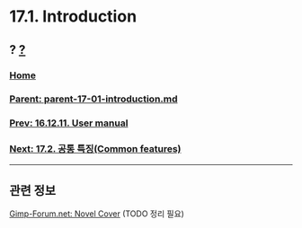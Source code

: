 # 17.1. Introduction
## ? [?]()

### [Home](./00-home.md)
### [Parent: parent-17-01-introduction.md](path-parent-17-01-introduction.md)
### [Prev: 16.12.11. User manual](./16-12-11-user-manual.md)
### [Next: 17.2. 공통 특징(Common features)](./17-02-00-common-features.md)

***

## 관련 정보
[Gimp-Forum.net: Novel Cover](https://www.gimp-forum.net/Thread-Novel-Cover)
(TODO 정리 필요)
